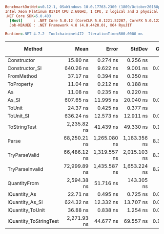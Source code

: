 ``` ini

BenchmarkDotNet=v0.12.1, OS=Windows 10.0.17763.2300 (1809/October2018Update/Redstone5)
Intel Xeon Platinum 8171M CPU 2.60GHz, 1 CPU, 2 logical and 2 physical cores
.NET Core SDK=5.0.403
  [Host]     : .NET Core 5.0.12 (CoreCLR 5.0.1221.52207, CoreFX 5.0.1221.52207), X64 RyuJIT
  Job-KBAUEE : .NET Framework 4.8 (4.8.4420.0), X64 RyuJIT

Runtime=.NET 4.7.2  Toolchain=net472  IterationTime=500.0000 ms  

```
|                 Method |         Mean |        Error |       StdDev |  Gen 0 |  Gen 1 | Gen 2 | Allocated |
|----------------------- |-------------:|-------------:|-------------:|-------:|-------:|------:|----------:|
|            Constructor |     15.80 ns |     0.274 ns |     0.256 ns |      - |      - |     - |         - |
|         Constructor_SI |    640.26 ns |     9.622 ns |     9.001 ns | 0.0288 |      - |     - |     201 B |
|             FromMethod |     37.17 ns |     0.394 ns |     0.350 ns |      - |      - |     - |         - |
|             ToProperty |     11.04 ns |     0.212 ns |     0.188 ns |      - |      - |     - |         - |
|                     As |     11.08 ns |     0.235 ns |     0.220 ns |      - |      - |     - |         - |
|                  As_SI |    607.65 ns |    11.995 ns |    20.040 ns | 0.0284 |      - |     - |     201 B |
|                 ToUnit |     24.37 ns |     0.425 ns |     0.377 ns |      - |      - |     - |         - |
|              ToUnit_SI |    636.24 ns |    12.573 ns |    12.911 ns | 0.0291 |      - |     - |     201 B |
|           ToStringTest |  2,235.82 ns |    41.439 ns |    49.330 ns | 0.1816 |      - |     - |    1220 B |
|                  Parse | 68,250.21 ns | 1,265.080 ns | 1,183.356 ns | 8.3026 | 0.2636 |     - |   54377 B |
|          TryParseValid | 66,486.12 ns | 1,319.557 ns | 2,015.103 ns | 8.3146 | 0.2640 |     - |   54352 B |
|        TryParseInvalid | 72,999.89 ns | 1,435.587 ns | 1,653.224 ns | 8.2892 | 0.2718 |     - |   53894 B |
|           QuantityFrom |  2,594.38 ns |    51.716 ns |   143.305 ns |      - |      - |     - |    8192 B |
|           IQuantity_As |     22.71 ns |     0.495 ns |     0.725 ns | 0.0037 |      - |     - |      24 B |
|        IQuantity_As_SI |    624.32 ns |    12.332 ns |    13.707 ns | 0.0283 |      - |     - |     201 B |
|       IQuantity_ToUnit |     36.88 ns |     0.838 ns |     1.254 ns | 0.0087 |      - |     - |      56 B |
| IQuantity_ToStringTest |  2,271.93 ns |    44.677 ns |    69.557 ns | 0.1843 |      - |     - |    1220 B |
